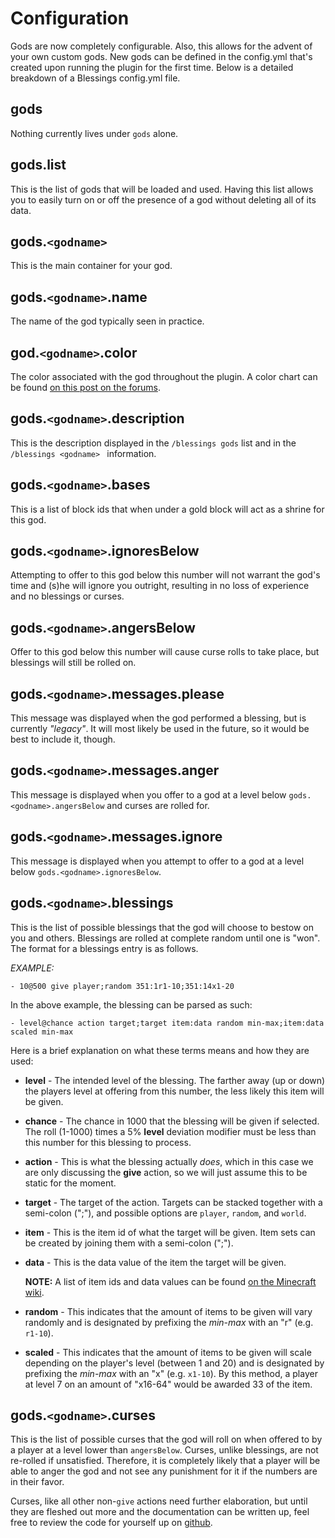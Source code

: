 Configuration
==========
Gods are now completely configurable. Also, this allows for the advent of your own custom gods. New gods can be defined in the config.yml that's created upon running the plugin for the first time. Below is a detailed breakdown of a Blessings config.yml file.

gods
-------
Nothing currently lives under `gods` alone.

gods.list
------------
This is the list of gods that will be loaded and used. Having this list allows you to easily turn on or off the presence of a god without deleting all of its data.

gods.`<godname>`
-----------------------
This is the main container for your god.

gods.`<godname>`.name
-------------------------------
The name of the god typically seen in practice.

god.`<godname>`.color
----------------------------
The color associated with the god throughout the plugin. A color chart can be found [on this post on the forums](http://forums.bukkit.org/threads/what-are-the-color-codes.7323/).

gods.`<godname>`.description
-------------------------------------
This is the description displayed in the `/blessings gods` list and in the `/blessings <godname> ` information.

gods.`<godname>`.bases
--------------------------------
This is a list of block ids that when under a gold block will act as a shrine for this god.

gods.`<godname>`.ignoresBelow
--------------------------------
Attempting to offer to this god below this number will not warrant the god's time and (s)he will ignore you outright, resulting in no loss of experience and no blessings or curses.

gods.`<godname>`.angersBelow
--------------------------------
Offer to this god below this number will cause curse rolls to take place, but blessings will still be rolled on.

gods.`<godname>`.messages.please
---------------------------------------------
This message was displayed when the god performed a blessing, but is currently *"legacy"*. It will most likely be used in the future, so it would be best to include it, though.

gods.`<godname>`.messages.anger
---------------------------------------------
This message is displayed when you offer to a god at a level below `gods.<godname>.angersBelow` and curses are rolled for.

gods.`<godname>`.messages.ignore
---------------------------------------------
This message is displayed when you attempt to offer to a god at a level below `gods.<godname>.ignoresBelow`.

gods.`<godname>`.blessings
--------------------------------
This is the list of possible blessings that the god will choose to bestow on you and others. Blessings are rolled at complete random until one is "won". The format for a blessings entry is as follows.

*EXAMPLE:*

    - 10@500 give player;random 351:1r1-10;351:14x1-20

In the above example, the blessing can be parsed as such:

    - level@chance action target;target item:data random min-max;item:data scaled min-max

Here is a brief explanation on what these terms means and how they are used:

* __level__ - The intended level of the blessing. The farther away (up or down) the players level at offering from this number, the less likely this item will be given.  

* __chance__ - The chance in 1000 that the blessing will be given if selected. The roll (1-1000) times a 5% __level__ deviation modifier must be less than this number for this blessing to process.  

* __action__ - This is what the blessing actually *does*, which in this case we are only discussing the **give** action, so we will just assume this to be static for the moment.  

* __target__ - The target of the action. Targets can be stacked together with a semi-colon (";"), and possible options are `player`, `random`, and `world`.  

* __item__ - This is the item id of what the target will be given. Item sets can be created by joining them with a semi-colon (";").  

* __data__ - This is the data value of the item the target will be given.  

    __NOTE:__ A list of item ids and data values can be found [on the Minecraft wiki](http://www.minecraftwiki.net/images/8/8c/DataValuesBeta.png).

* __random__ - This indicates that the amount of items to be given will vary randomly and is designated by prefixing the *min-max* with an "r" (e.g. `r1-10`).

* __scaled__ - This indicates that the amount of items to be given will scale depending on the player's level (between 1 and 20) and is designated by prefixing the *min-max* with an "x" (e.g. `x1-10`). By this method, a player at level 7 on an amount of "x16-64" would be awarded 33 of the item.

gods.`<godname>`.curses
--------------------------------
This is the list of possible curses that the god will roll on when offered to by a player at a level lower than `angersBelow`. Curses, unlike blessings, are not re-rolled if unsatisfied. Therefore, it is completely likely that a player will be able to anger the god and not see any punishment for it if the numbers are in their favor.

Curses, like all other non-`give` actions need further elaboration, but until they are fleshed out more and the documentation can be written up, feel free to review the code for yourself up on [github](https://github.com/Nekoyoubi/Blessings/).